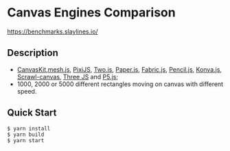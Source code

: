 # Canvas Engines Comparison

https://benchmarks.slaylines.io/

## Description

- [CanvasKit](https://skia.org/docs/user/modules/canvaskit/),[mesh.js](https://github.com/mesh-js/mesh.js), [PixiJS](https://www.pixijs.com), [Two.js](https://two.js.org/), [Paper.js](http://paperjs.org/), [Fabric.js](http://fabricjs.com/), [Pencil.js](https://pencil.js.org/), [Konva.js](https://konvajs.org/), [Scrawl-canvas](https://scrawl-v8.rikweb.org.uk/), [Three JS](https://threejs.org/) and [P5.js](https://p5js.org);
- 1000, 2000 or 5000 different rectangles moving on canvas with different speed.

## Quick Start

```
$ yarn install
$ yarn build
$ yarn start
```
